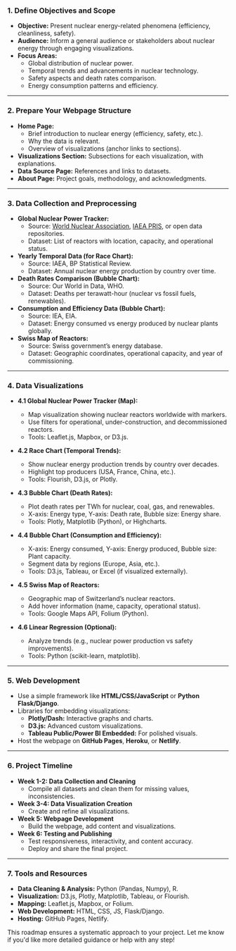 ### **1. Define Objectives and Scope**
   - **Objective:** Present nuclear energy-related phenomena (efficiency, cleanliness, safety).
   - **Audience:** Inform a general audience or stakeholders about nuclear energy through engaging visualizations.
   - **Focus Areas:**
     - Global distribution of nuclear power.
     - Temporal trends and advancements in nuclear technology.
     - Safety aspects and death rates comparison.
     - Energy consumption patterns and efficiency.

---

### **2. Prepare Your Webpage Structure**
   - **Home Page:**
     - Brief introduction to nuclear energy (efficiency, safety, etc.).
     - Why the data is relevant.
     - Overview of visualizations (anchor links to sections).
   - **Visualizations Section:** Subsections for each visualization, with explanations.
   - **Data Source Page:** References and links to datasets.
   - **About Page:** Project goals, methodology, and acknowledgments.

---

### **3. Data Collection and Preprocessing**
   - **Global Nuclear Power Tracker:**
     - Source: [World Nuclear Association](https://www.world-nuclear.org), [IAEA PRIS](https://pris.iaea.org/), or open data repositories.
     - Dataset: List of reactors with location, capacity, and operational status.
   - **Yearly Temporal Data (for Race Chart):**
     - Source: IAEA, BP Statistical Review.
     - Dataset: Annual nuclear energy production by country over time.
   - **Death Rates Comparison (Bubble Chart):**
     - Source: Our World in Data, WHO.
     - Dataset: Deaths per terawatt-hour (nuclear vs fossil fuels, renewables).
   - **Consumption and Efficiency Data (Bubble Chart):**
     - Source: IEA, EIA.
     - Dataset: Energy consumed vs energy produced by nuclear plants globally.
   - **Swiss Map of Reactors:**
     - Source: Swiss government’s energy database.
     - Dataset: Geographic coordinates, operational capacity, and year of commissioning.

---

### **4. Data Visualizations**
   - **4.1 Global Nuclear Power Tracker (Map):**
     - Map visualization showing nuclear reactors worldwide with markers.
     - Use filters for operational, under-construction, and decommissioned reactors.
     - Tools: Leaflet.js, Mapbox, or D3.js.

   - **4.2 Race Chart (Temporal Trends):**
     - Show nuclear energy production trends by country over decades.
     - Highlight top producers (USA, France, China, etc.).
     - Tools: Flourish, D3.js, or Plotly.

   - **4.3 Bubble Chart (Death Rates):**
     - Plot death rates per TWh for nuclear, coal, gas, and renewables.
     - X-axis: Energy type, Y-axis: Death rate, Bubble size: Energy share.
     - Tools: Plotly, Matplotlib (Python), or Highcharts.

   - **4.4 Bubble Chart (Consumption and Efficiency):**
     - X-axis: Energy consumed, Y-axis: Energy produced, Bubble size: Plant capacity.
     - Segment data by regions (Europe, Asia, etc.).
     - Tools: D3.js, Tableau, or Excel (if visualized externally).

   - **4.5 Swiss Map of Reactors:**
     - Geographic map of Switzerland’s nuclear reactors.
     - Add hover information (name, capacity, operational status).
     - Tools: Google Maps API, Folium (Python).

   - **4.6 Linear Regression (Optional):**
     - Analyze trends (e.g., nuclear power production vs safety improvements).
     - Tools: Python (scikit-learn, matplotlib).

---

### **5. Web Development**
   - Use a simple framework like **HTML/CSS/JavaScript** or **Python Flask/Django**.
   - Libraries for embedding visualizations:
     - **Plotly/Dash:** Interactive graphs and charts.
     - **D3.js:** Advanced custom visualizations.
     - **Tableau Public/Power BI Embedded:** For polished visuals.
   - Host the webpage on **GitHub Pages**, **Heroku**, or **Netlify**.

---

### **6. Project Timeline**
   - **Week 1-2: Data Collection and Cleaning**
     - Compile all datasets and clean them for missing values, inconsistencies.
   - **Week 3-4: Data Visualization Creation**
     - Create and refine all visualizations.
   - **Week 5: Webpage Development**
     - Build the webpage, add content and visualizations.
   - **Week 6: Testing and Publishing**
     - Test responsiveness, interactivity, and content accuracy.
     - Deploy and share the final project.

---

### **7. Tools and Resources**
   - **Data Cleaning & Analysis:** Python (Pandas, Numpy), R.
   - **Visualization:** D3.js, Plotly, Matplotlib, Tableau, or Flourish.
   - **Mapping:** Leaflet.js, Mapbox, or Folium.
   - **Web Development:** HTML, CSS, JS, Flask/Django.
   - **Hosting:** GitHub Pages, Netlify.

This roadmap ensures a systematic approach to your project. Let me know if you'd like more detailed guidance or help with any step!